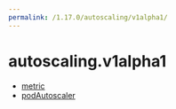```yaml
---
permalink: /1.17.0/autoscaling/v1alpha1/
---
```


# autoscaling.v1alpha1



* [metric](metric.md)
* [podAutoscaler](podAutoscaler.md)